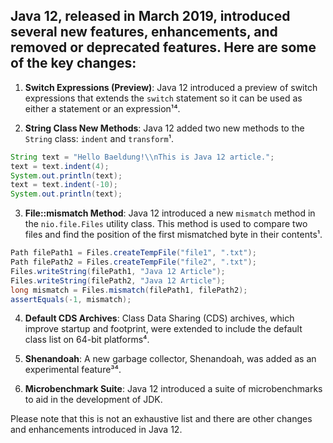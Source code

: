 ## Java 12, released in March 2019, introduced several new features, enhancements, and removed or deprecated features. Here are some of the key changes: ##

1. **Switch Expressions (Preview)**: Java 12 introduced a preview of switch expressions that extends the `switch` statement so it can be used as either a statement or an expression¹⁴.

2. **String Class New Methods**: Java 12 added two new methods to the `String` class: `indent` and `transform`¹.

```java
String text = "Hello Baeldung!\\nThis is Java 12 article.";
text = text.indent(4);
System.out.println(text);
text = text.indent(-10);
System.out.println(text);
```

3. **File::mismatch Method**: Java 12 introduced a new `mismatch` method in the `nio.file.Files` utility class. This method is used to compare two files and find the position of the first mismatched byte in their contents¹.

```java
Path filePath1 = Files.createTempFile("file1", ".txt");
Path filePath2 = Files.createTempFile("file2", ".txt");
Files.writeString(filePath1, "Java 12 Article");
Files.writeString(filePath2, "Java 12 Article");
long mismatch = Files.mismatch(filePath1, filePath2);
assertEquals(-1, mismatch);
```

4. **Default CDS Archives**: Class Data Sharing (CDS) archives, which improve startup and footprint, were extended to include the default class list on 64-bit platforms⁴.

5. **Shenandoah**: A new garbage collector, Shenandoah, was added as an experimental feature³⁴.

6. **Microbenchmark Suite**: Java 12 introduced a suite of microbenchmarks to aid in the development of JDK.

Please note that this is not an exhaustive list and there are other changes and enhancements introduced in Java 12.
